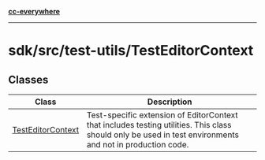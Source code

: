 [**cc-everywhere**](../../../../index.md)

***

# sdk/src/test-utils/TestEditorContext

## Classes

| Class | Description |
| ------ | ------ |
| [TestEditorContext](classes/test-editor-context.md) | Test-specific extension of EditorContext that includes testing utilities. This class should only be used in test environments and not in production code. |
